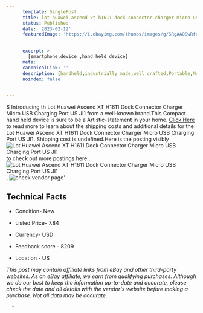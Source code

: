 ```yaml
---
      template: SinglePost
      title: lot huawei ascend xt h1611 dock connector charger micro usb charging port us ji1
      status: Published
      date: '2023-02-12'
      featuredImage: 'https://i.ebayimg.com/thumbs/images/g/SRgAAOSwRfxcQXp~/s-l225.jpg'
       

      excerpt: >-
        [smartphone,device ,hand held device]
      meta:
      canonicalLink: ''
      description: [handheld,industrially made,well crafted,Portable,Mobile,Compact,Convenient,Lightweight,Maneuverable,Man-portable,Miniature,Carriable,Hand-held,Light,Holdable,Transportable,Mobile device,Pocket-sized,On-the-go,Wireless,Cordless,Compact size,Convenient size, smartphone,device ,hand held device]
      noindex: false
      

---
```

$
      Introducing th Lot Huawei Ascend XT H1611 Dock Connector Charger Micro USB Charging Port US JI1 from a well-known brand.This Compact hand held device is sure to be a Artistic-statement in your home. [Click Here](https://www.ebay.com/itm/202568442398?hash=item2f2a05221e%3Ag%3ASRgAAOSwRfxcQXp%7E&mkevt=1&mkcid=1&mkrid=711-53200-19255-0&campid=%253CePNCampaignId%253E&customid=%253CreferenceId%253E&toolid=10049) to read more to learn about the shipping costs and additional details for the Lot Huawei Ascend XT H1611 Dock Connector Charger Micro USB Charging Port US JI1. Shipping cost is undefined.Here is the posting visibly ![Lot Huawei Ascend XT H1611 Dock Connector Charger Micro USB Charging Port US JI1](https://i.ebayimg.com/thumbs/images/g/SRgAAOSwRfxcQXp~/s-l225.jpg) to check out more postings here... ![Lot Huawei Ascend XT H1611 Dock Connector Charger Micro USB Charging Port US JI1](https://i.ebayimg.com/images/g/SRgAAOSwRfxcQXp~/s-l1200.jpg), ![check vendor page](https://origin-galleryplus.ebayimg.com/ws/web/202568442398_2_0_1/225x225.jpg,https://origin-galleryplus.ebayimg.com/ws/web/202568442398_3_0_1/225x225.jpg,https://origin-galleryplus.ebayimg.com/ws/web/202568442398_4_0_1/225x225.jpg,https://origin-galleryplus.ebayimg.com/ws/web/202568442398_5_0_1/225x225.jpg)'

      

 ## Technical Facts 



     
      

 - Condition- New 


      

 - Listed Price- 7.84 


      

 - Currency- USD 


      

 - Feedback score - 8209 


      

 - Location - US 


      
      

 *_This post may contain affiliate links from eBay and other third-party websites. As an eBay affiliate, we earn from qualifying purchases. Although we do our best to keep the information up-to-date and accurate, please check the date and all details with the vendor's website before making a purchase. Not all data may be accurate._*




      -
